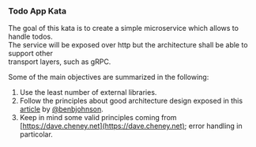 ### Todo App Kata

<p>
The goal of this kata is to create a simple microservice which allows to handle todos.<br>
The service will be exposed over http but the architecture shall be able to support other <br>
transport layers, such as gRPC.
</p>
<p>
Some of the main objectives are summarized in the following:

1. Use the least number of external libraries.
2. Follow the principles about good architecture design exposed in this [article](https://medium.com/@benbjohnson/standard-package-layout-7cdbc8391fc1) by [@benbjohnson](https://twitter.com/benbjohnson).
3. Keep in mind some valid principles coming from [https://dave.cheney.net](https://dave.cheney.net); error handling in particolar.
</p>

